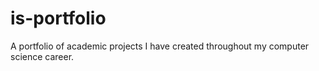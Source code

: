 # is-portfolio
A portfolio of academic projects I have created throughout my computer science career.
